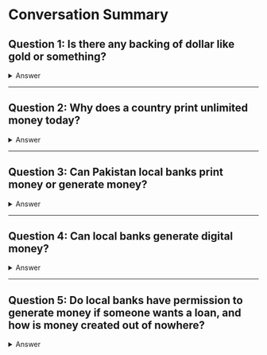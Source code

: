 # Conversation Summary

## Question 1: Is there any backing of dollar like gold or something?

<details>
<summary>Answer</summary>
The U.S. dollar used to be backed by gold under the **Gold Standard** until 1971, but now it is a **fiat currency**, meaning its value is not backed by physical assets like gold. Instead, it derives its value from the trust and confidence in the U.S. government and economy. The Federal Reserve manages the money supply and uses policies like interest rates to maintain the dollar's value.
</details>

---

## Question 2: Why does a country print unlimited money today?

<details>
<summary>Answer</summary>
A country can print money to meet its financial needs, especially during economic crises or fiscal deficits. However, printing **unlimited money** can lead to **inflation** and the **devaluation** of the currency, hurting the economy in the long term. Countries generally print money within controlled limits to maintain economic stability. Central banks balance money supply with **monetary policy** tools, such as adjusting interest rates, to control inflation.
</details>

---

## Question 3: Can Pakistan local banks print money or generate money?

<details>
<summary>Answer</summary>
Yes, Pakistan’s central bank, the **State Bank of Pakistan (SBP)**, has the authority to print or issue currency. Local banks, however, do not directly print money. They can **create money** indirectly through the **fractional reserve banking system**, where they lend out deposits and create new digital credit (money). This process increases the money supply, but it is regulated by the central bank to prevent excessive inflation or instability.
</details>

---

## Question 4: Can local banks generate digital money?

<details>
<summary>Answer</summary>
Yes, local banks, under the regulation of the central bank (SBP), can generate digital money through **fractional reserve banking**. In this system, when a bank issues loans, it creates new money in the form of digital credit, effectively increasing the money supply in the economy. This credit or digital money is not backed by physical assets like gold but is still considered real money because it can be used for transactions. Additionally, **Central Bank Digital Currencies (CBDCs)** are another potential way central banks can issue digital money.
</details>

---

## Question 5: Do local banks have permission to generate money if someone wants a loan, and how is money created out of nowhere?

<details>
<summary>Answer</summary>
Yes, local banks can create new money through the **fractional reserve banking system** when someone takes out a loan. The process works as follows:
1. A bank receives a deposit (e.g., $1,000) and is required to keep only a fraction (e.g., 10%) as reserves.
2. The rest (e.g., $900) is lent to a borrower.
3. This loan creates new money in the form of digital credit, which circulates in the economy.
This new money is "created" from nowhere in the sense that it's not backed by physical cash, but it is a legitimate form of currency in the banking system. The process is regulated to prevent excessive inflation.
https://chatgpt.com/share/677f9ce5-eeb4-800d-80e0-52649d052558
</details>

